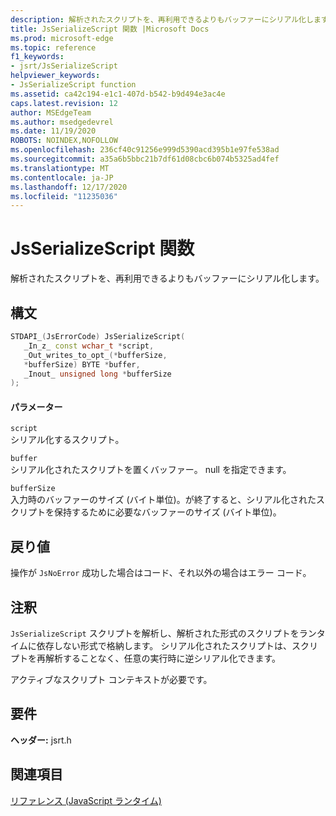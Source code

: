 ```yaml
---
description: 解析されたスクリプトを、再利用できるよりもバッファーにシリアル化します。
title: JsSerializeScript 関数 |Microsoft Docs
ms.prod: microsoft-edge
ms.topic: reference
f1_keywords:
- jsrt/JsSerializeScript
helpviewer_keywords:
- JsSerializeScript function
ms.assetid: ca42c194-e1c1-407d-b542-b9d494e3ac4e
caps.latest.revision: 12
author: MSEdgeTeam
ms.author: msedgedevrel
ms.date: 11/19/2020
ROBOTS: NOINDEX,NOFOLLOW
ms.openlocfilehash: 236cf40c91256e999d5390acd395b1e97fe538ad
ms.sourcegitcommit: a35a6b5bbc21b7df61d08cbc6b074b5325ad4fef
ms.translationtype: MT
ms.contentlocale: ja-JP
ms.lasthandoff: 12/17/2020
ms.locfileid: "11235036"
---
```

# JsSerializeScript 関数

解析されたスクリプトを、再利用できるよりもバッファーにシリアル化します。  
  
## 構文  
  
```cpp  
STDAPI_(JsErrorCode) JsSerializeScript(  
   _In_z_ const wchar_t *script,  
   _Out_writes_to_opt_(*bufferSize,  
   *bufferSize) BYTE *buffer,  
   _Inout_ unsigned long *bufferSize  
);  
```  
  
#### パラメーター  
 `script`  
 シリアル化するスクリプト。  
  
 `buffer`  
 シリアル化されたスクリプトを置くバッファー。 null を指定できます。  
  
 `bufferSize`  
 入力時のバッファーのサイズ (バイト単位)。が終了すると、シリアル化されたスクリプトを保持するために必要なバッファーのサイズ (バイト単位)。  
  
## 戻り値  
 操作が `JsNoError` 成功した場合はコード、それ以外の場合はエラー コード。  
  
## 注釈  
 `JsSerializeScript` スクリプトを解析し、解析された形式のスクリプトをランタイムに依存しない形式で格納します。 シリアル化されたスクリプトは、スクリプトを再解析することなく、任意の実行時に逆シリアル化できます。  
  
 アクティブなスクリプト コンテキストが必要です。  
  
## 要件  
 **ヘッダー:** jsrt.h  
  
## 関連項目  
 [リファレンス (JavaScript ランタイム)](../chakra-hosting/reference-javascript-runtime.md)
